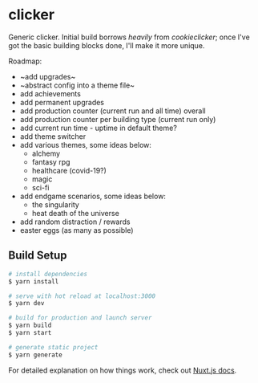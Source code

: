# clicker

Generic clicker. Initial build borrows _heavily_ from *cookieclicker*; once I've got the basic building blocks done, I'll make it more unique.

Roadmap:

* ~add upgrades~
* ~abstract config into a theme file~
* add achievements
* add permanent upgrades
* add production counter (current run and all time) overall
* add production counter per building type (current run only)
* add current run time - uptime in default theme?
* add theme switcher
* add various themes, some ideas below:
  * alchemy
  * fantasy rpg
  * healthcare (covid-19?)
  * magic
  * sci-fi
* add endgame scenarios, some ideas below:
  * the singularity
  * heat death of the universe
* add random distraction / rewards
* easter eggs (as many as possible)

## Build Setup

```bash
# install dependencies
$ yarn install

# serve with hot reload at localhost:3000
$ yarn dev

# build for production and launch server
$ yarn build
$ yarn start

# generate static project
$ yarn generate
```

For detailed explanation on how things work, check out [Nuxt.js docs](https://nuxtjs.org).
